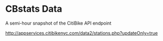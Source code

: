 # CBstats Data

A semi-hour snapshot of the CitiBike API endpoint

http://appservices.citibikenyc.com/data2/stations.php?updateOnly=true
